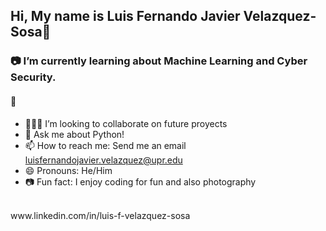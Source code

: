 ## Hi, My name is Luis Fernando Javier Velazquez-Sosa👋

### 📷 I’m currently learning about Machine Learning and Cyber Security.
#### 🔭 

- 👨🏼‍💻 I’m looking to collaborate on future proyects
- 💬 Ask me about Python!
- 📫 How to reach me: Send me an email luisfernandojavier.velazquez@upr.edu
- 😄 Pronouns: He/Him
- 📷 Fun fact: I enjoy coding for fun and also photography
<br>
www.linkedin.com/in/luis-f-velazquez-sosa

